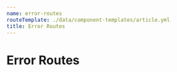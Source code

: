 ```yaml
---
name: error-routes
routeTemplate: ./data/component-templates/article.yml
title: Error Routes
---
```

# Error Routes